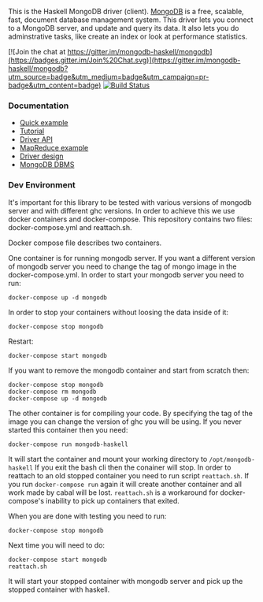 This is the Haskell MongoDB driver (client). [MongoDB](http://www.mongodb.org) is a free, scalable, fast, document database management system. This driver lets you connect to a MongoDB server, and update and query its data. It also lets you do adminstrative tasks, like create an index or look at performance statistics.

[![Join the chat at https://gitter.im/mongodb-haskell/mongodb](https://badges.gitter.im/Join%20Chat.svg)](https://gitter.im/mongodb-haskell/mongodb?utm_source=badge&utm_medium=badge&utm_campaign=pr-badge&utm_content=badge)
[![Build Status](https://travis-ci.org/mongodb-haskell/mongodb.svg?branch=master)](https://travis-ci.org/mongodb-haskell/mongodb)

### Documentation

* [Quick example](https://github.com/mongodb-haskell/mongodb/blob/master/doc/Example.hs)
* [Tutorial](https://github.com/mongodb-haskell/mongodb/blob/master/doc/tutorial.md)
* [Driver API](http://hackage.haskell.org/package/mongoDB)
* [MapReduce example](http://github.com/mongodb-haskell/mongodb/blob/master/doc/map-reduce-example.md)
* [Driver design](https://github.com/mongodb-haskell/mongodb/blob/master/doc/Article1.md)
* [MongoDB DBMS](http://www.mongodb.org)

### Dev Environment

It's important for this library to be tested with various versions of mongodb
server and with different ghc versions. In order to achieve this we use docker
containers and docker-compose. This repository contains two files: docker-compose.yml
and reattach.sh.

Docker compose file describes two containers.

One container is for running mongodb server. If you want a different version of
mongodb server you need to change the tag of mongo image in the
docker-compose.yml. In order to start your mongodb server you need to run:

```
docker-compose up -d mongodb
```

In order to stop your containers without loosing the data inside of it:

```
docker-compose stop mongodb
```

Restart:

```
docker-compose start mongodb
```

If you want to remove the mongodb container and start from scratch then:

```
docker-compose stop mongodb
docker-compose rm mongodb
docker-compose up -d mongodb
```

The other container is for compiling your code. By specifying the tag of the image
you can change the version of ghc you will be using. If you never started this
container then you need:

```
docker-compose run mongodb-haskell
```

It will start the container and mount your working directory to
`/opt/mongodb-haskell` If you exit the bash cli then the conainer will stop.
In order to reattach to an old stopped container you need to run script
`reattach.sh`.  If you run `docker-compose run` again it will create another
container and all work made by cabal will be lost. `reattach.sh` is a
workaround for docker-compose's inability to pick up containers that exited.

When you are done with testing you need to run:
```
docker-compose stop mongodb
```

Next time you will need to do:
```
docker-compose start mongodb
reattach.sh
```
It will start your stopped container with mongodb server and pick up the stopped
container with haskell.
